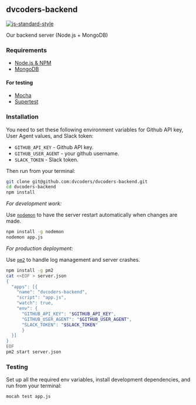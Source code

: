 ## dvcoders-backend 
[![js-standard-style](https://img.shields.io/badge/code%20style-standard-brightgreen.svg)](http://standardjs.com/)


Our backend server (Node.js + MongoDB)

### Requirements
 * [Node.js & NPM](https://nodejs.org/en/)
 * [MongoDB](https://www.mongodb.org/)

#### For testing 
 * [Mocha](https://mochajs.org/)
 * [Supertest](https://github.com/visionmedia/supertest)

### Installation
You need to set these following environment variables for Github API key, User Agent values, and Slack token:

 * `GITHUB_API_KEY` - Github API key.
 * `GITHUB_USER_AGENT` - your github username.
 * `SLACK_TOKEN` - Slack token.

Then run from your terminal:

```bash
git clone git@github.com:dvcoders/dvcoders-backend.git
cd dvcoders-backend
npm install
```

*For development work:*

Use [`nodemon`](http://nodemon.io/) to have the server restart automatically when changes are made.

```bash
npm install -g nodemon
nodemon app.js
```

*For production deployment:*

Use [`pm2`](http://pm2.keymetrics.io/) to handle log management and server crashes.

```bash
npm install -g pm2
cat <<EOF > server.json
{
  "apps": [{
    "name": "dvcoders-backend",
    "script": "app.js",
    "watch": true,
    "env": {
      "GITHUB_API_KEY": "$GITHUB_API_KEY",
      "GITHUB_USER_AGENT": "$GITHUB_USER_AGENT",
      "SLACK_TOKEN": "$SLACK_TOKEN"
      }
  }]
}
EOF
pm2 start server.json
```

### Testing
Set up all the required env variables, install development dependencies, and run from your terminal:
```bash
mocah test app.js
```
